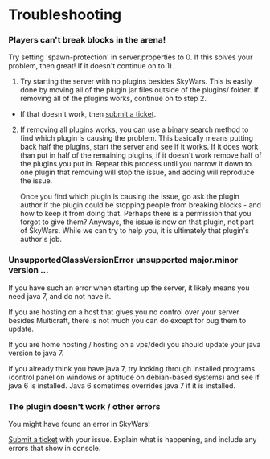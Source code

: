 Troubleshooting
===============

### Players can't break blocks in the arena!
Try setting 'spawn-protection' in server.properties to 0.
If this solves your problem, then great! If it doesn't continue on to 1).


1. Try starting the server with no plugins besides SkyWars.  This is easily done by moving all of the plugin jar files
   outside of the plugins/ folder. If removing all of the plugins works, continue on to step 2.

- If that doesn't work, then [submit a ticket](https://dabo.guru/skywars/submitting-a-ticket).

2. If removing all plugins works, you can use a [binary search](https://en.wikipedia.org/wiki/Binary_search_algorithm)
   method to find which plugin is causing the problem. This basically means putting back half the plugins, start the
   server and see if it works. If it does work than put in half of the remaining plugins, if it doesn't work remove half
   of the plugins you put in. Repeat this process until you narrow it down to one plugin that removing will stop the
   issue, and adding will reproduce the issue.

   Once you find which plugin is causing the issue, go ask the plugin author if the plugin could be stopping people from
   breaking blocks - and how to keep it from doing that. Perhaps there is a permission that you forgot to give them?
   Anyways, the issue is now on that plugin, not part of SkyWars. While we can try to help you, it is ultimately that
   plugin's author's job.

### UnsupportedClassVersionError unsupported major.minor version ...

If you have such an error when starting up the server, it likely means you need java 7, and do not have it.

If you are hosting on a host that gives you no control over your server besides Multicraft, there is not much you can do
except for bug them to update.

If you are home hosting / hosting on a vps/dedi you should update your java version to java 7.

If you already think you have java 7, try looking through installed programs (control panel on windows or aptitude on
debian-based systems) and see if java 6 is installed. Java 6 sometimes overrides java 7 if it is installed.

### The plugin doesn't work / other errors

You might have found an error in SkyWars!

[Submit a ticket](https://dabo.guru/skywars/submitting-a-ticket) with your issue.
Explain what is happening, and include any errors that show in console.
